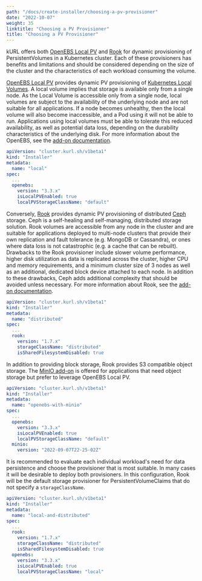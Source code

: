 ```yaml
---
path: "/docs/create-installer/choosing-a-pv-provisioner"
date: "2022-10-07"
weight: 35
linktitle: "Choosing a PV Provisioner"
title: "Choosing a PV Provisioner"
---
```


kURL offers both [OpenEBS Local PV](/docs/add-ons/openebs) and [Rook](/docs/add-ons/rook) for dynamic provisioning of PersistentVolumes in a Kubernetes cluster. Each of these provisioners has benefits and limitations and should be considered depending on the size of the cluster and the characteristics of each workload consuming the volume.

[OpenEBS Local PV](/docs/add-ons/openebs) provides dynamic PV provisioning of [Kubernetes Local Volumes](https://kubernetes.io/docs/concepts/storage/volumes/#local). A local volume implies that storage is available only from a single node. As the Local Volume is accessible only from a single node, local volumes are subject to the availability of the underlying node and are not suitable for all applications. If a node becomes unhealthy, then the local volume will also become inaccessible, and a Pod using it will not be able to run. Applications using local volumes must be able to tolerate this reduced availability, as well as potential data loss, depending on the durability characteristics of the underlying disk. For more information about the OpenEBS, see the [add-on documentation](/docs/add-ons/openebs).

```yaml
apiVersion: "cluster.kurl.sh/v1beta1"
kind: "Installer"
metadata:
  name: "local"
spec:
  ...
  openebs:
    version: "3.3.x"
    isLocalPVEnabled: true
    localPVStorageClassName: "default"
```

Conversely, [Rook](/docs/add-ons/rook) provides dynamic PV provisioning of distributed [Ceph](https://ceph.io/) storage. Ceph is a self-healing and self-managing, distributed storage solution. Rook volumes are accessible from any node in the cluster and are suitable for applications deployed to multi-node clusters that provide their own replication and fault tolerance (e.g. MongoDB or Cassandra), or ones where data loss is not catastrophic (e.g. a cache that can be rebuilt). Drawbacks to the Rook provisioner include slower volume performance, higher disk utilization as data is replicated across the cluster, higher CPU and memory requirements, and a minimum cluster size of 3 nodes as well as an additional, dedicated block device attached to each node. In addition to these drawbacks, Ceph adds additional complexity that should be avoided unless necessary. For more information about Rook, see the [add-on documentation](/docs/add-ons/rook).

```yaml
apiVersion: "cluster.kurl.sh/v1beta1"
kind: "Installer"
metadata:
  name: "distributed"
spec:
  ...
  rook:
    version: "1.7.x"
    storageClassName: "distributed"
    isSharedFilesystemDisabled: true
```

In addition to providing block storage, Rook provides S3 compatible object storage. The [MinIO add-on](/docs/add-ons/minio) is offered for applications that need object storage but prefer to leverage OpenEBS Local PV.

```yaml
apiVersion: "cluster.kurl.sh/v1beta1"
kind: "Installer"
metadata:
  name: "openebs-with-minio"
spec:
  ...
  openebs:
    version: "3.3.x"
    isLocalPVEnabled: true
    localPVStorageClassName: "default"
  minio:
    version: "2022-09-07T22-25-02Z"
```

It is recommended to evaluate each individual workload's need for data persistence and choose the provisioner that is most suitable. In many cases it will be desirable to deploy both provisioners. In this configuration, Rook will be the default storage provisioner for PersistentVolumeClaims that do not specify a `storageClassName`.

```yaml
apiVersion: "cluster.kurl.sh/v1beta1"
kind: "Installer"
metadata:
  name: "local-and-distributed"
spec:
  ...
  rook:
    version: "1.7.x"
    storageClassName: "distributed"
    isSharedFilesystemDisabled: true
  openebs:
    version: "3.3.x"
    isLocalPVEnabled: true
    localPVStorageClassName: "local"
```
